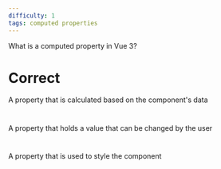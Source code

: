 ```yaml
---
difficulty: 1
tags: computed properties
---
```


What is a computed property in Vue 3?

# Correct

A property that is calculated based on the component's data

#

A property that holds a value that can be changed by the user

#

A property that is used to style the component